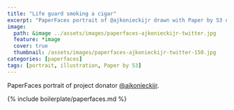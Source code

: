```yaml
---
title: "Life guard smoking a cigar"
excerpt: "PaperFaces portrait of @ajkonieckijr drawn with Paper by 53 on an iPad."
image: 
  path: &image ../assets/images/paperfaces-ajkonieckijr-twitter.jpg 
  feature: *image
  cover: true
  thumbnail: /assets/images/paperfaces-ajkonieckijr-twitter-150.jpg
categories: [paperfaces]
tags: [portrait, illustration, Paper by 53]
---
```


PaperFaces portrait of project donator [@ajkonieckijr](https://twitter.com/ajkonieckijr).

{% include boilerplate/paperfaces.md %}
